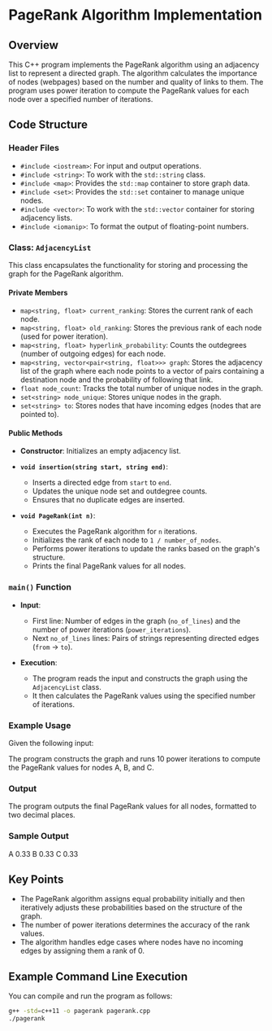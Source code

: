 # PageRank Algorithm Implementation

## Overview

This C++ program implements the PageRank algorithm using an adjacency list to represent a directed graph. The algorithm calculates the importance of nodes (webpages) based on the number and quality of links to them. The program uses power iteration to compute the PageRank values for each node over a specified number of iterations.

## Code Structure

### Header Files

- `#include <iostream>`: For input and output operations.
- `#include <string>`: To work with the `std::string` class.
- `#include <map>`: Provides the `std::map` container to store graph data.
- `#include <set>`: Provides the `std::set` container to manage unique nodes.
- `#include <vector>`: To work with the `std::vector` container for storing adjacency lists.
- `#include <iomanip>`: To format the output of floating-point numbers.

### Class: `AdjacencyList`

This class encapsulates the functionality for storing and processing the graph for the PageRank algorithm.

#### Private Members

- `map<string, float> current_ranking`: Stores the current rank of each node.
- `map<string, float> old_ranking`: Stores the previous rank of each node (used for power iteration).
- `map<string, float> hyperlink_probability`: Counts the outdegrees (number of outgoing edges) for each node.
- `map<string, vector<pair<string, float>>> graph`: Stores the adjacency list of the graph where each node points to a vector of pairs containing a destination node and the probability of following that link.
- `float node_count`: Tracks the total number of unique nodes in the graph.
- `set<string> node_unique`: Stores unique nodes in the graph.
- `set<string> to`: Stores nodes that have incoming edges (nodes that are pointed to).

#### Public Methods

- **Constructor**: Initializes an empty adjacency list.

- **`void insertion(string start, string end)`**: 
  - Inserts a directed edge from `start` to `end`.
  - Updates the unique node set and outdegree counts.
  - Ensures that no duplicate edges are inserted.

- **`void PageRank(int n)`**:
  - Executes the PageRank algorithm for `n` iterations.
  - Initializes the rank of each node to `1 / number_of_nodes`.
  - Performs power iterations to update the ranks based on the graph's structure.
  - Prints the final PageRank values for all nodes.

### `main()` Function

- **Input**:
  - First line: Number of edges in the graph (`no_of_lines`) and the number of power iterations (`power_iterations`).
  - Next `no_of_lines` lines: Pairs of strings representing directed edges (`from` -> `to`).

- **Execution**:
  - The program reads the input and constructs the graph using the `AdjacencyList` class.
  - It then calculates the PageRank values using the specified number of iterations.

### Example Usage

Given the following input:

The program constructs the graph and runs 10 power iterations to compute the PageRank values for nodes A, B, and C.

### Output

The program outputs the final PageRank values for all nodes, formatted to two decimal places.

### Sample Output

A 0.33 B 0.33 C 0.33

## Key Points

- The PageRank algorithm assigns equal probability initially and then iteratively adjusts these probabilities based on the structure of the graph.
- The number of power iterations determines the accuracy of the rank values.
- The algorithm handles edge cases where nodes have no incoming edges by assigning them a rank of 0.

## Example Command Line Execution

You can compile and run the program as follows:

```bash
g++ -std=c++11 -o pagerank pagerank.cpp
./pagerank
